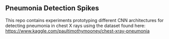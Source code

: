 ## Pneumonia Detection Spikes

This repo contains experiments prototyping different CNN architectures for
detecting pneumonia in chest X rays using the dataset found here:
https://www.kaggle.com/paultimothymooney/chest-xray-pneumonia

